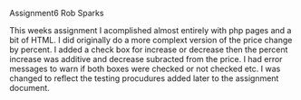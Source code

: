 Assignment6
Rob Sparks

This weeks assignment I acomplished almost entirely with php pages and a bit 
of HTML.  I did originally do a more complext version of the price change by 
percent.  I added a check box for increase or decrease then the percent increase
was additive and decrease subracted from the price.  I had error messages to 
warn if both boxes were checked or not checked etc.  I was changed to reflect 
the testing procudures added later to the assignment document.  

